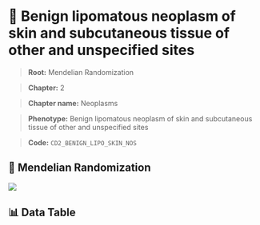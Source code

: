 # 🧪 Benign lipomatous neoplasm of skin and subcutaneous tissue of other and unspecified sites

> **Root:** Mendelian Randomization

> **Chapter:** 2  

> **Chapter name:** Neoplasms

> **Phenotype:** Benign lipomatous neoplasm of skin and subcutaneous tissue of other and unspecified sites  

> **Code:** `CD2_BENIGN_LIPO_SKIN_NOS`

## 🧬 Mendelian Randomization  

<img src="/MR/Figures/Forward/CD2_BENIGN_LIPO_SKIN_NOS.png"/>

## 📊 Data Table

<CsvTableMRF src="/MR/Data/Forward/CD2_BENIGN_LIPO_SKIN_NOS.csv"/>
